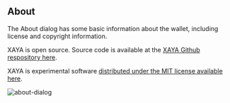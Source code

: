 ## About

The About dialog has some basic information about the wallet, including license 
and copyright information.

XAYA is open source. Source code is available at the <a href="https://github.com/xaya/" target="_blank">XAYA Github respository here</a>.

XAYA is experimental software <a href="https://opensource.org/licenses/MIT" target="_blank">distributed under the MIT license available 
here</a>.

![about-dialog](img/about-dialog.png)


